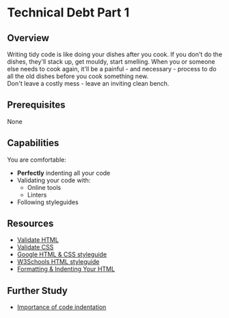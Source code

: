 # Technical Debt Part 1

## Overview
Writing tidy code is like doing your dishes after you cook. If you don't do the dishes, they'll stack up, get mouldy, start smelling. When you or someone else needs to cook again, it'll be a painful - and necessary - process to do all the old dishes before you cook something new.  
Don't leave a costly mess - leave an inviting clean bench.

## Prerequisites
None

## Capabilities
You are comfortable:

- **Perfectly** indenting all your code
- Validating your code with:
  - Online tools
  - Linters
- Following styleguides

## Resources

- [Validate HTML](resources/html-validation-TUTORIAL)
- [Validate CSS]()
- [Google HTML & CSS styleguide](resources/html-css-google-styleguide-ARTICLE)
- [W3Schools HTML styleguide](resources/html-w3schools-styleguide-ARTICLE)
- [Formatting & Indenting Your HTML](resources/html-formatting-ARTICLE)

## Further Study

- [Importance of code indentation](http://mrbool.com/importance-of-code-indentation/29079)

